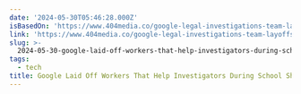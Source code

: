 ```yaml
---
date: '2024-05-30T05:46:28.000Z'
isBasedOn: 'https://www.404media.co/google-legal-investigations-team-layoffs/'
link: 'https://www.404media.co/google-legal-investigations-team-layoffs/'
slug: >-
  2024-05-30-google-laid-off-workers-that-help-investigators-during-school-shootings-and
tags:
  - tech
title: Google Laid Off Workers That Help Investigators During School Shootings and
---
```

 

